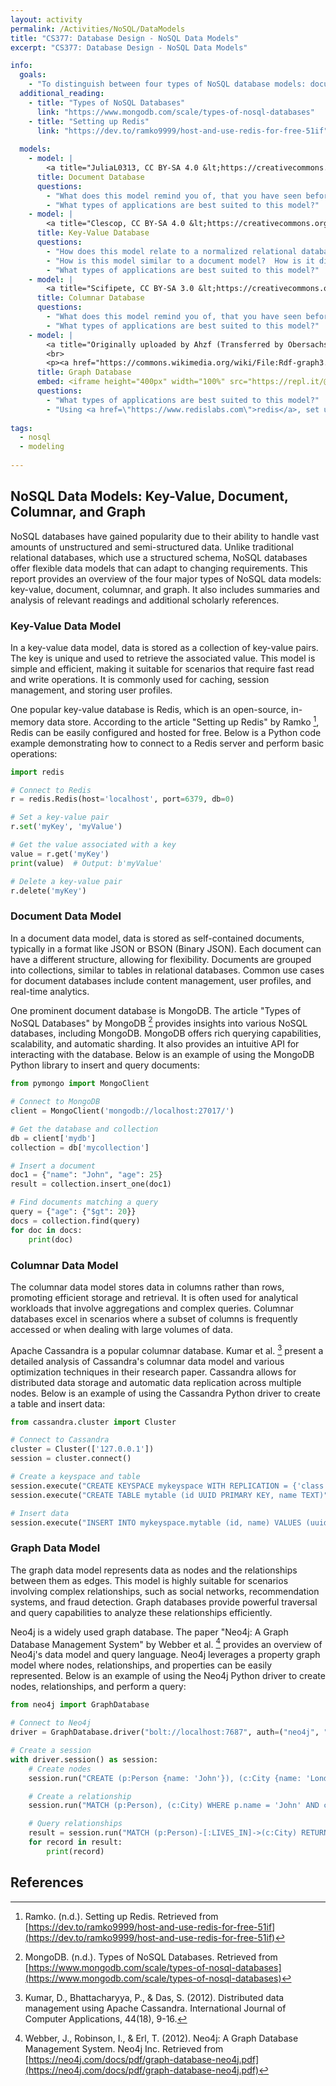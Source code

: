 ```yaml
---
layout: activity
permalink: /Activities/NoSQL/DataModels
title: "CS377: Database Design - NoSQL Data Models"
excerpt: "CS377: Database Design - NoSQL Data Models"

info:
  goals: 
    - "To distinguish between four types of NoSQL database models: document, key-value, columnar, and graph"
  additional_reading:
    - title: "Types of NoSQL Databases"
      link: "https://www.mongodb.com/scale/types-of-nosql-databases"
    - title: "Setting up Redis"
      link: "https://dev.to/ramko9999/host-and-use-redis-for-free-51if"
      
  models:
    - model: |
        <a title="JuliaL0313, CC BY-SA 4.0 &lt;https://creativecommons.org/licenses/by-sa/4.0&gt;, via Wikimedia Commons" href="https://commons.wikimedia.org/wiki/File:Database-document.png"><img width="256" alt="Database-document" src="https://upload.wikimedia.org/wikipedia/commons/e/ec/Database-document.png"></a>
      title: Document Database
      questions:
        - "What does this model remind you of, that you have seen before?"
        - "What types of applications are best suited to this model?"
    - model: |
        <a title="Clescop, CC BY-SA 4.0 &lt;https://creativecommons.org/licenses/by-sa/4.0&gt;, via Wikimedia Commons" href="https://commons.wikimedia.org/wiki/File:KeyValue.PNG"><img width="256" alt="KeyValue" src="https://upload.wikimedia.org/wikipedia/commons/5/5b/KeyValue.PNG"></a>
      title: Key-Value Database
      questions:
        - "How does this model relate to a normalized relational database?"
        - "How is this model similar to a document model?  How is it different?"
        - "What types of applications are best suited to this model?"
    - model: |
        <a title="Scifipete, CC BY-SA 3.0 &lt;https://creativecommons.org/licenses/by-sa/3.0&gt;, via Wikimedia Commons" href="https://commons.wikimedia.org/wiki/File:Oracle_Table_in_a_Tablespace.jpg"><img width="512" alt="Oracle Table in a Tablespace" src="https://upload.wikimedia.org/wikipedia/commons/thumb/2/2c/Oracle_Table_in_a_Tablespace.jpg/512px-Oracle_Table_in_a_Tablespace.jpg"></a>
      title: Columnar Database
      questions:
        - "What does this model remind you of, that you have seen before?"
        - "What types of applications are best suited to this model?"
    - model: |
        <a title="Originally uploaded by Ahzf (Transferred by Obersachse), CC0, via Wikimedia Commons" href="https://commons.wikimedia.org/wiki/File:GraphDatabase_PropertyGraph.png"><img width="512" alt="GraphDatabase PropertyGraph" src="https://upload.wikimedia.org/wikipedia/commons/3/3a/GraphDatabase_PropertyGraph.png"></a>
        <br>
        <p><a href="https://commons.wikimedia.org/wiki/File:Rdf-graph3.png#/media/File:Rdf-graph3.png"><img src="https://upload.wikimedia.org/wikipedia/commons/f/fd/Rdf-graph3.png" alt="Rdf-graph3.png"></a><br>Public Domain, <a href="https://commons.wikimedia.org/w/index.php?curid=17096">Link</a></p>
      title: Graph Database
      embed: <iframe height="400px" width="100%" src="https://repl.it/@BillJr99/PythonRedisExample?lite=true" scrolling="no" frameborder="no" allowtransparency="true" allowfullscreen="true" sandbox="allow-forms allow-pointer-lock allow-popups allow-same-origin allow-scripts allow-modals"></iframe> 
      questions:
        - "What types of applications are best suited to this model?"
        - "Using <a href=\"https://www.redislabs.com\">redis</a>, set up a graph database of the groups in class, and print out each group.  Here is the <a href=\"https://github.com/RedisGraph/redisgraph-py\">Redis for Python API Documentation for reference</a>."
        
tags:
  - nosql
  - modeling
  
---
```


## NoSQL Data Models: Key-Value, Document, Columnar, and Graph
NoSQL databases have gained popularity due to their ability to handle vast amounts of unstructured and semi-structured data. Unlike traditional relational databases, which use a structured schema, NoSQL databases offer flexible data models that can adapt to changing requirements. This report provides an overview of the four major types of NoSQL data models: key-value, document, columnar, and graph. It also includes summaries and analysis of relevant readings and additional scholarly references.

### Key-Value Data Model
In a key-value data model, data is stored as a collection of key-value pairs. The key is unique and used to retrieve the associated value. This model is simple and efficient, making it suitable for scenarios that require fast read and write operations. It is commonly used for caching, session management, and storing user profiles.

One popular key-value database is Redis, which is an open-source, in-memory data store. According to the article "Setting up Redis" by Ramko [^1^], Redis can be easily configured and hosted for free. Below is a Python code example demonstrating how to connect to a Redis server and perform basic operations:

```python
import redis

# Connect to Redis
r = redis.Redis(host='localhost', port=6379, db=0)

# Set a key-value pair
r.set('myKey', 'myValue')

# Get the value associated with a key
value = r.get('myKey')
print(value)  # Output: b'myValue'

# Delete a key-value pair
r.delete('myKey')
```

### Document Data Model
In a document data model, data is stored as self-contained documents, typically in a format like JSON or BSON (Binary JSON). Each document can have a different structure, allowing for flexibility. Documents are grouped into collections, similar to tables in relational databases. Common use cases for document databases include content management, user profiles, and real-time analytics.

One prominent document database is MongoDB. The article "Types of NoSQL Databases" by MongoDB [^2^] provides insights into various NoSQL databases, including MongoDB. MongoDB offers rich querying capabilities, scalability, and automatic sharding. It also provides an intuitive API for interacting with the database. Below is an example of using the MongoDB Python library to insert and query documents:

```python
from pymongo import MongoClient

# Connect to MongoDB
client = MongoClient('mongodb://localhost:27017/')

# Get the database and collection
db = client['mydb']
collection = db['mycollection']

# Insert a document
doc1 = {"name": "John", "age": 25}
result = collection.insert_one(doc1)

# Find documents matching a query
query = {"age": {"$gt": 20}}
docs = collection.find(query)
for doc in docs:
    print(doc)
```

### Columnar Data Model
The columnar data model stores data in columns rather than rows, promoting efficient storage and retrieval. It is often used for analytical workloads that involve aggregations and complex queries. Columnar databases excel in scenarios where a subset of columns is frequently accessed or when dealing with large volumes of data.

Apache Cassandra is a popular columnar database. Kumar et al. [^3^] present a detailed analysis of Cassandra's columnar data model and various optimization techniques in their research paper. Cassandra allows for distributed data storage and automatic data replication across multiple nodes. Below is an example of using the Cassandra Python driver to create a table and insert data:

```python
from cassandra.cluster import Cluster

# Connect to Cassandra
cluster = Cluster(['127.0.0.1'])
session = cluster.connect()

# Create a keyspace and table
session.execute("CREATE KEYSPACE mykeyspace WITH REPLICATION = {'class' : 'SimpleStrategy', 'replication_factor' : 1}")
session.execute("CREATE TABLE mytable (id UUID PRIMARY KEY, name TEXT)")

# Insert data
session.execute("INSERT INTO mykeyspace.mytable (id, name) VALUES (uuid(), 'John')")
```

### Graph Data Model
The graph data model represents data as nodes and the relationships between them as edges. This model is highly suitable for scenarios involving complex relationships, such as social networks, recommendation systems, and fraud detection. Graph databases provide powerful traversal and query capabilities to analyze these relationships efficiently.

Neo4j is a widely used graph database. The paper "Neo4j: A Graph Database Management System" by Webber et al. [^4^] provides an overview of Neo4j's data model and query language. Neo4j leverages a property graph model where nodes, relationships, and properties can be easily represented. Below is an example of using the Neo4j Python driver to create nodes, relationships, and perform a query:

```python
from neo4j import GraphDatabase

# Connect to Neo4j
driver = GraphDatabase.driver("bolt://localhost:7687", auth=("neo4j", "password"))

# Create a session
with driver.session() as session:
    # Create nodes
    session.run("CREATE (p:Person {name: 'John'}), (c:City {name: 'London'})")

    # Create a relationship
    session.run("MATCH (p:Person), (c:City) WHERE p.name = 'John' AND c.name = 'London' CREATE (p)-[:LIVES_IN]->(c)")

    # Query relationships
    result = session.run("MATCH (p:Person)-[:LIVES_IN]->(c:City) RETURN p, c")
    for record in result:
        print(record)
```

## References

[^1^]: Ramko. (n.d.). Setting up Redis. Retrieved from [https://dev.to/ramko9999/host-and-use-redis-for-free-51if](https://dev.to/ramko9999/host-and-use-redis-for-free-51if)

[^2^]: MongoDB. (n.d.). Types of NoSQL Databases. Retrieved from [https://www.mongodb.com/scale/types-of-nosql-databases](https://www.mongodb.com/scale/types-of-nosql-databases)

[^3^]: Kumar, D., Bhattacharyya, P., & Das, S. (2012). Distributed data management using Apache Cassandra. International Journal of Computer Applications, 44(18), 9-16.

[^4^]: Webber, J., Robinson, I., & Erl, T. (2012). Neo4j: A Graph Database Management System. Neo4j Inc. Retrieved from [https://neo4j.com/docs/pdf/graph-database-neo4j.pdf](https://neo4j.com/docs/pdf/graph-database-neo4j.pdf)